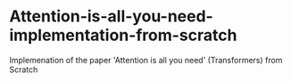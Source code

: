 # Attention-is-all-you-need-implementation-from-scratch
Implemenation of the paper 'Attention is all you need' (Transformers) from Scratch
